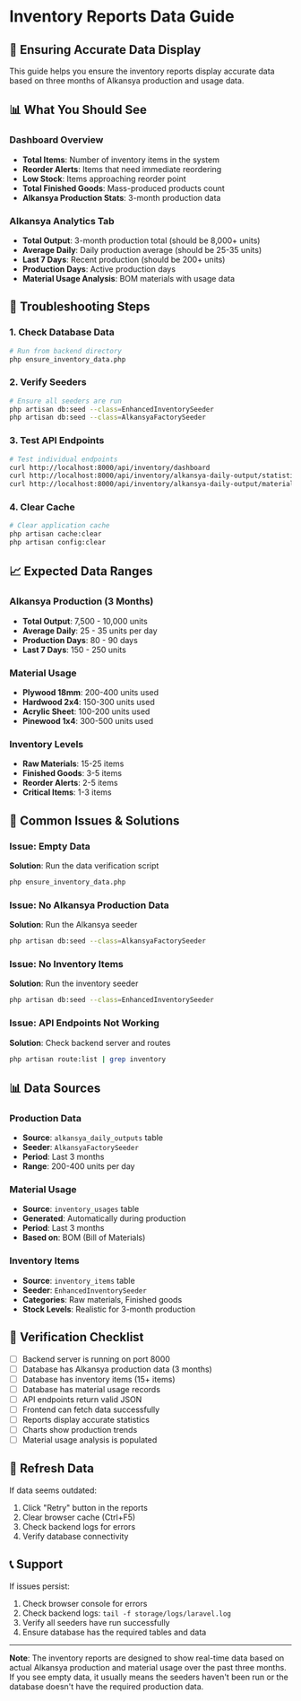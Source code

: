 # Inventory Reports Data Guide

## 🎯 **Ensuring Accurate Data Display**

This guide helps you ensure the inventory reports display accurate data based on three months of Alkansya production and usage data.

## 📊 **What You Should See**

### **Dashboard Overview**
- **Total Items**: Number of inventory items in the system
- **Reorder Alerts**: Items that need immediate reordering
- **Low Stock**: Items approaching reorder point
- **Total Finished Goods**: Mass-produced products count
- **Alkansya Production Stats**: 3-month production data

### **Alkansya Analytics Tab**
- **Total Output**: 3-month production total (should be 8,000+ units)
- **Average Daily**: Daily production average (should be 25-35 units)
- **Last 7 Days**: Recent production (should be 200+ units)
- **Production Days**: Active production days
- **Material Usage Analysis**: BOM materials with usage data

## 🔧 **Troubleshooting Steps**

### **1. Check Database Data**
```bash
# Run from backend directory
php ensure_inventory_data.php
```

### **2. Verify Seeders**
```bash
# Ensure all seeders are run
php artisan db:seed --class=EnhancedInventorySeeder
php artisan db:seed --class=AlkansyaFactorySeeder
```

### **3. Test API Endpoints**
```bash
# Test individual endpoints
curl http://localhost:8000/api/inventory/dashboard
curl http://localhost:8000/api/inventory/alkansya-daily-output/statistics
curl http://localhost:8000/api/inventory/alkansya-daily-output/materials-analysis
```

### **4. Clear Cache**
```bash
# Clear application cache
php artisan cache:clear
php artisan config:clear
```

## 📈 **Expected Data Ranges**

### **Alkansya Production (3 Months)**
- **Total Output**: 7,500 - 10,000 units
- **Average Daily**: 25 - 35 units per day
- **Production Days**: 80 - 90 days
- **Last 7 Days**: 150 - 250 units

### **Material Usage**
- **Plywood 18mm**: 200-400 units used
- **Hardwood 2x4**: 150-300 units used
- **Acrylic Sheet**: 100-200 units used
- **Pinewood 1x4**: 300-500 units used

### **Inventory Levels**
- **Raw Materials**: 15-25 items
- **Finished Goods**: 3-5 items
- **Reorder Alerts**: 2-5 items
- **Critical Items**: 1-3 items

## 🚨 **Common Issues & Solutions**

### **Issue: Empty Data**
**Solution**: Run the data verification script
```bash
php ensure_inventory_data.php
```

### **Issue: No Alkansya Production Data**
**Solution**: Run the Alkansya seeder
```bash
php artisan db:seed --class=AlkansyaFactorySeeder
```

### **Issue: No Inventory Items**
**Solution**: Run the inventory seeder
```bash
php artisan db:seed --class=EnhancedInventorySeeder
```

### **Issue: API Endpoints Not Working**
**Solution**: Check backend server and routes
```bash
php artisan route:list | grep inventory
```

## 📊 **Data Sources**

### **Production Data**
- **Source**: `alkansya_daily_outputs` table
- **Seeder**: `AlkansyaFactorySeeder`
- **Period**: Last 3 months
- **Range**: 200-400 units per day

### **Material Usage**
- **Source**: `inventory_usages` table
- **Generated**: Automatically during production
- **Period**: Last 3 months
- **Based on**: BOM (Bill of Materials)

### **Inventory Items**
- **Source**: `inventory_items` table
- **Seeder**: `EnhancedInventorySeeder`
- **Categories**: Raw materials, Finished goods
- **Stock Levels**: Realistic for 3-month production

## 🎯 **Verification Checklist**

- [ ] Backend server is running on port 8000
- [ ] Database has Alkansya production data (3 months)
- [ ] Database has inventory items (15+ items)
- [ ] Database has material usage records
- [ ] API endpoints return valid JSON
- [ ] Frontend can fetch data successfully
- [ ] Reports display accurate statistics
- [ ] Charts show production trends
- [ ] Material usage analysis is populated

## 🔄 **Refresh Data**

If data seems outdated:
1. Click "Retry" button in the reports
2. Clear browser cache (Ctrl+F5)
3. Check backend logs for errors
4. Verify database connectivity

## 📞 **Support**

If issues persist:
1. Check browser console for errors
2. Check backend logs: `tail -f storage/logs/laravel.log`
3. Verify all seeders have run successfully
4. Ensure database has the required tables and data

---

**Note**: The inventory reports are designed to show real-time data based on actual Alkansya production and material usage over the past three months. If you see empty data, it usually means the seeders haven't been run or the database doesn't have the required production data.
